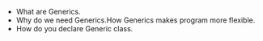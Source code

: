 - What are Generics.
- Why do we need Generics.How Generics makes program more flexible.
- How do you declare Generic class.
